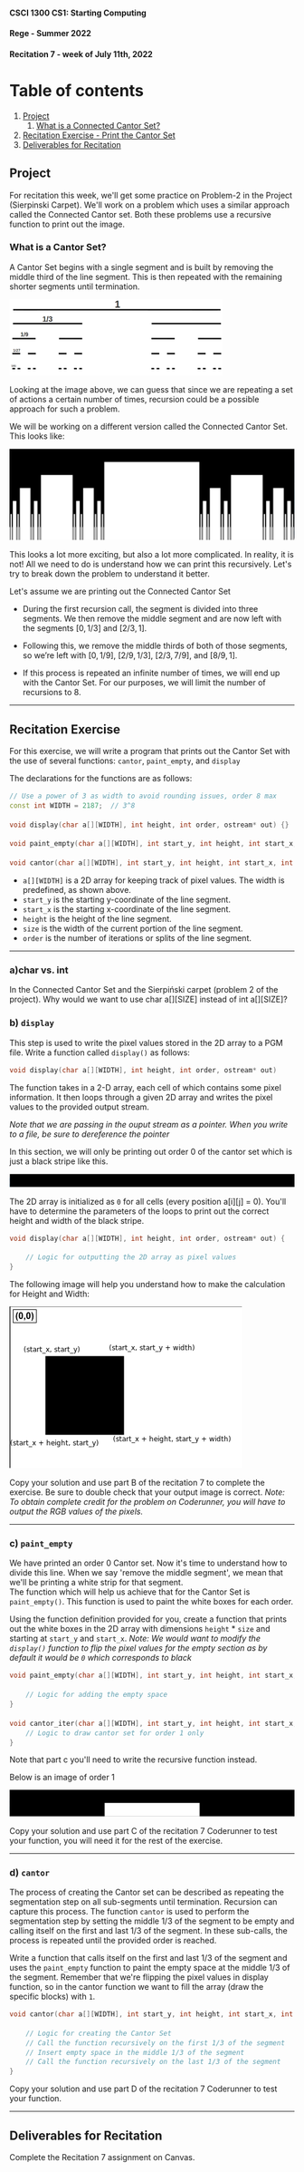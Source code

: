 #### **CSCI 1300 CS1: Starting Computing**
#### **Rege - Summer 2022**
#### **Recitation 7 - week of July 11th, 2022**

# Table of contents
1. [Project](#project)
    1. [What is a Connected Cantor Set?](#cantor)
2. [Recitation Exercise - Print the Cantor Set](#printcantor)
3. [Deliverables for Recitation](#deliverables)

## **Project** <a name="project"></a>

For recitation this week, we'll get some practice on Problem-2 in the Project (Sierpinski Carpet). We'll work on a problem which uses a similar approach called the Connected Cantor set. Both these problems use a recursive function to print out the image. 

### **What is a Cantor Set?** <a name="cantor"></a>

A Cantor Set begins with a single segment and is built by removing the middle third of the line segment. This is then repeated with the remaining shorter segments until termination. 

![cantor_base](images/cantor_base.png)

Looking at the image above, we can guess that since we are repeating a set of actions a certain number of times, recursion could be a possible approach for such a problem. 

We will be working on a different version called the Connected Cantor Set. This looks like: 

![cantor](images/cantor.png)


This looks a lot more exciting, but also a lot more complicated. In reality, it is not! All we need to do is understand how we can print this recursively. Let's try to break down the problem to understand it better. 

Let's assume we are printing out the Connected Cantor Set

- During the first recursion call, the segment is divided into three segments. We then remove the middle segment and are now left with the segments $[0,1/3]$ and $[2/3,1]$.

- Following this, we remove the middle thirds of both of those segments, so we’re left with $[0,1/9]$, $[2/9,1/3]$, $[2/3,7/9]$, and $[8/9,1]$.

- If this process is repeated an infinite number of times, we will end up with the Cantor Set. For our purposes, we will limit the number of recursions to 8. 
---

## **Recitation Exercise** <a name="printcantor"></a>

For this exercise, we will write a program that prints out the Cantor Set with the use of several functions: `cantor`, `paint_empty`, and `display`  

The declarations for the functions are as follows:

```cpp
// Use a power of 3 as width to avoid rounding issues, order 8 max
const int WIDTH = 2187;  // 3^8

void display(char a[][WIDTH], int height, int order, ostream* out) {}

void paint_empty(char a[][WIDTH], int start_y, int height, int start_x, int size, int order){}

void cantor(char a[][WIDTH], int start_y, int height, int start_x, int size, int order) {}


```

- `a[][WIDTH]` is a 2D array for keeping track of pixel values. The width is predefined, as shown above.
- `start_y` is the starting y-coordinate of the line segment.
- `start_x` is the starting x-coordinate of the line segment.
- `height` is the height of the line segment.
- `size` is the width of the current portion of the line segment.
- `order` is the number of iterations or splits of the line segment.
---

### a)char vs. int
In the Connected Cantor Set and the Sierpiński carpet (problem 2 of the project). Why would we want to use char a[][SIZE] instead of int a[][SIZE]?

### b) `display`

This step is used to write the pixel values stored in the 2D array to a PGM file.  Write a function called `display()` as follows:
```cpp
void display(char a[][WIDTH], int height, int order, ostream* out)
```

The function takes in a 2-D array, each cell of which contains some pixel information. It then
loops through a given 2D array and writes the pixel values to the provided output stream. 

*Note that we are passing in the ouput stream as a pointer. When you write to a file, be sure to dereference the pointer*

In this section, we will only be printing out order 0 of the cantor set which is just a black stripe like this. 


![order0](images/order0.png)

The 2D array is initialized as `0` for all cells (every position a[i][j] = 0). You'll have to determine the parameters of the loops to print out the correct height and width of the black stripe.

```cpp
void display(char a[][WIDTH], int height, int order, ostream* out) {
    
    // Logic for outputting the 2D array as pixel values 
}
```

The following image will help you understand how to make the calculation for Height and Width:

![calc](images/calc.png)


Copy your solution and use part B of the recitation 7 to complete the exercise. Be sure to double check that your output image is correct. 
*Note: To obtain complete credit for the problem on Coderunner, you will have to output the RGB values of the pixels.*

---

### c) `paint_empty`

We have printed an order 0 Cantor set. Now it's time to understand how to divide this line. When we say 'remove the middle segment', we mean that we'll be printing a white strip for that segment.  
The function which will help us achieve that for the Cantor Set is `paint_empty()`. This function is used to paint the white boxes for each order.

Using the function definition provided for you, create a function that prints out the white boxes in the 2D array with dimensions `height` $*$ `size` and starting at `start_y` and `start_x`. 
*Note: We would want to modify the `display()` function to flip the pixel values for the empty section as by default it would be `0` which corresponds to black*

```cpp
void paint_empty(char a[][WIDTH], int start_y, int height, int start_x, int size, int order){

    // Logic for adding the empty space
}

void cantor_iter(char a[][WIDTH], int start_y, int height, int start_x, int size, int order){
    // Logic to draw cantor set for order 1 only 
}

```

Note that part c you'll need to write the recursive function instead. 

Below is an image of order 1 


![order1](images/order1.png)

Copy your solution and use part C of the recitation 7 Coderunner to test your function, you will need it for the rest of the exercise.

---

### d) `cantor`

The process of creating the Cantor set can be described as repeating the segmentation step on all sub-segments until termination. Recursion can capture this process. The function `cantor` is used to perform the segmentation step by setting the middle 1/3 of the segment to be empty and calling itself on the first and last 1/3 of the segment. In these sub-calls, the process is repeated until the provided order is reached.

Write a function that calls itself on the first and last 1/3 of the segment and uses the `paint_empty` function to paint the empty space at the middle 1/3 of the segment. Remember that we're flipping the pixel values in display function, so in the cantor function we want to fill the array (draw the specific blocks) with `1`.

```cpp
void cantor(char a[][WIDTH], int start_y, int height, int start_x, int size, int order) {

    // Logic for creating the Cantor Set
    // Call the function recursively on the first 1/3 of the segment
    // Insert empty space in the middle 1/3 of the segment
    // Call the function recursively on the last 1/3 of the segment
}
```

Copy your solution and use part D of the recitation 7 Coderunner to test your function.

---


## Deliverables for Recitation
Complete the Recitation 7 assignment on Canvas. 
